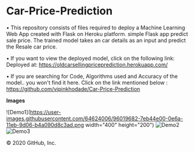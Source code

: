 # Car-Price-Prediction

• This repository consists of files required to deploy a Machine Learning Web App created with Flask on Heroku platform. simple Flask app predict sale price. The trained model takes an car details as an input and predict the Resale car price.

• If you want to view the deployed model, click on the following link: Deployed at: https://oldcarsellingpriceprediction.herokuapp.com/

• If you are searching for Code, Algorithms used and Accuracy of the model.. you won't find it here. Click on the link mentioned below : https://github.com/vipinkhodade/Car-Price-Prediction 

**Images**

![Demo1](https://user-images.githubusercontent.com/64624006/96019682-7eb44e00-0e6a-11eb-9d06-b4a090d8c3ad.png width="400" height="200")
![Demo2](https://user-images.githubusercontent.com/64624006/96019830-b9b68180-0e6a-11eb-949a-7b3e6794131e.png)
![Demo3](https://user-images.githubusercontent.com/64624006/96019854-c044f900-0e6a-11eb-9ee5-c08fc80be52a.png)

© 2020 GitHub, Inc.
